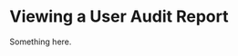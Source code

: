 [title]: # (Viewing a User Audit Report)
[tags]: # (XXX)
[priority]: # (1858)
# Viewing a User Audit Report
Something here.
